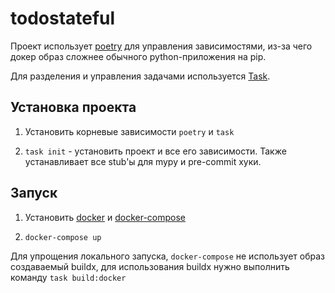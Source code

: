 # todostateful

Проект использует [poetry](https://python-poetry.org/) для управления зависимостями, из-за чего докер образ сложнее обычного python-приложения на pip.

Для разделения и управления задачами используется [Task](#https://taskfile.dev/).

## Установка проекта

1. Установить корневые зависимости `poetry` и `task`

2. `task init` - установить проект и все его зависимости. Также устанавливает все stub'ы для mypy и pre-commit хуки.

## Запуск

1. Установить [docker](#https://docs.docker.com/engine/install/) и [docker-compose](#https://docs.docker.com/compose/install/)

2. `docker-compose up`

Для упрощения локального запуска, `docker-compose` не использует образ создаваемый buildx, для использования buildx нужно выполнить команду `task build:docker`
